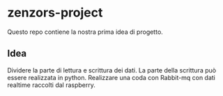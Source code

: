 # zenzors-project

Questo repo contiene la nostra prima idea di progetto.

## Idea

Dividere la parte di lettura e scrittura dei dati.
La parte della scrittura può essere realizzata in python.
Realizzare una coda con Rabbit-mq con dati realtime raccolti dal raspberry.
